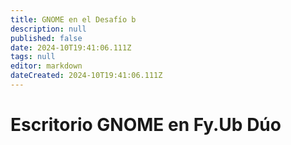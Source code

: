 ```yaml
---
title: GNOME en el Desafío b
description: null
published: false
date: 2024-10T19:41:06.111Z
tags: null
editor: markdown
dateCreated: 2024-10T19:41:06.111Z
---
```


# Escritorio GNOME en Fy.Ub Dúo
